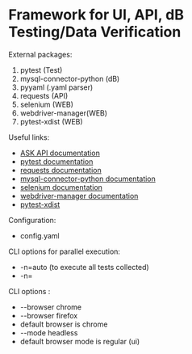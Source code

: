 # Framework for UI, API, dB Testing/Data Verification

External packages:
1. pytest (Test) 
2. mysql-connector-python (dB)
3. pyyaml (.yaml parser)
4. requests (API)
5. selenium (WEB)
6. webdriver-manager(WEB)
7. pytest-xdist (WEB)

Useful links:

* [ASK API documentation](http://ask.portnov.com/api-doc/#/)
* [pytest documentation](https://docs.pytest.org/en/7.2.x/)
* [requests documentation](https://pypi.org/project/requests/)
* [mysql-connector-python documentation](https://pypi.org/project/mysql-connector-python/)
* [selenium documentation](https://pypi.org/project/selenium/)
* [webdriver-manager documentation](https://pypi.org/project/webdriver-manager/)
* [pytest-xdist](https://pypi.org/project/pytest-xdist/)



Configuration:
* config.yaml

CLI options for parallel execution:
* -n=auto (to execute all tests collected)
* -n=<number of tests to be execute>

CLI options :
* --browser chrome
* --browser firefox
* default browser is chrome
* --mode headless
* default browser mode is regular (ui) 


